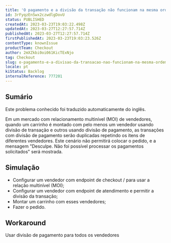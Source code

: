 ```yaml
---
title: 'O pagamento e a divisão da transação não funcionam na mesma ordem para o Inventário Multilevel Omnichannel'
id: 3rFyqzEnSwx2czwdlgDovU
status: PUBLISHED
createdAt: 2023-03-23T19:03:22.498Z
updatedAt: 2023-03-27T12:27:57.714Z
publishedAt: 2023-03-27T12:27:57.714Z
firstPublishedAt: 2023-03-23T19:03:23.526Z
contentType: knownIssue
productTeam: Checkout
author: 2mXZkbi0oi061KicTExNjo
tag: Checkout
slug: o-pagamento-e-a-divisao-da-transacao-nao-funcionam-na-mesma-ordem-para-o-inventario-multilevel-omnichannel
locale: pt
kiStatus: Backlog
internalReference: 777201
---
```


## Sumário

<div class="alert alert-info">
  <p>Este problema conhecido foi traduzido automaticamente do inglês.</p>
</div>


Em um mercado com relacionamento multinível (MOI) de vendedores, quando um carrinho é montado com pelo menos um vendedor usando divisão de transação e outros usando divisão de pagamento, as transações com divisão de pagamento serão duplicadas repetindo os itens de diferentes vendedores. Este cenário não permitirá colocar o pedido, e a mensagem "Desculpe. Não foi possível processar os pagamentos solicitados" será mostrada.


##

## Simulação



- Configurar um vendedor com endpoint de checkout / para usar a relação multinível (MOI);
- Configurar um vendedor com endpoint de atendimento e permitir a divisão da transação;
- Montar um carrinho com esses vendedores;
- Fazer o pedido.


##

## Workaround


Usar divisão de pagamento para todos os vendedores



